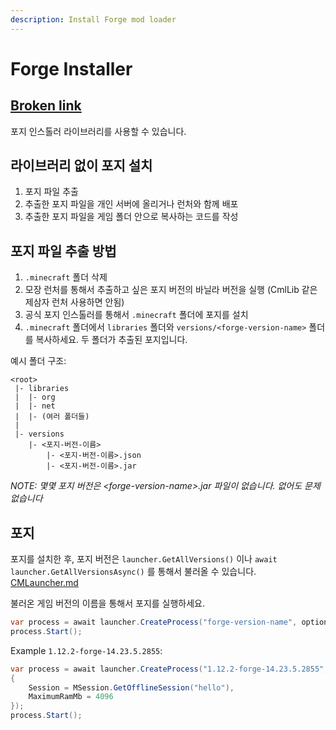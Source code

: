 ```yaml
---
description: Install Forge mod loader
---
```


# Forge Installer

## [Broken link](broken-reference "mention")

포지 인스톨러 라이브러리를 사용할 수 있습니다.

## 라이브러리 없이 포지 설치

1. 포지 파일 추출
2. 추출한 포지 파일을 개인 서버에 올리거나 런처와 함께 배포
3. 추출한 포지 파일을 게임 폴더 안으로 복사하는 코드를 작성

## 포지 파일 추출 방법

1. `.minecraft` 폴더 삭제
2. 모장 런처를 통해서 추출하고 싶은 포지 버전의 바닐라 버전을 실행 (CmlLib 같은 제삼자 런처 사용하면 안됨)
3. 공식 포지 인스톨러를 통해서 `.minecraft` 폴더에 포지를 설치
4. `.minecraft` 폴더에서 `libraries` 폴더와 `versions/<forge-version-name>` 폴더를 복사하세요. 두 폴더가 추출된 포지입니다.

예시 폴더 구조:

```
<root>
 |- libraries
 |  |- org
 |  |- net
 |  |- (여러 폴더들)
 |
 |- versions
    |- <포지-버전-이름>
        |- <포지-버전-이름>.json
        |- <포지-버전-이름>.jar
```

_NOTE: 몇몇 포지 버전은 \<forge-version-name>.jar 파일이 없습니다. 없어도 문제 없습니다_

## 포지

포지를 설치한 후, 포지 버전은 `launcher.GetAllVersions()` 이나 `await launcher.GetAllVersionsAsync()` 를 통해서 불러올 수 있습니다. [CMLauncher.md](../getting-started/CMLauncher.md "mention")

불러온 게임 버전의 이름을 통해서 포지를 실행하세요.

```csharp
var process = await launcher.CreateProcess("forge-version-name", options);
process.Start();
```

Example `1.12.2-forge-14.23.5.2855`:

```csharp
var process = await launcher.CreateProcess("1.12.2-forge-14.23.5.2855", new MLaunchOption
{
    Session = MSession.GetOfflineSession("hello"),
    MaximumRamMb = 4096
});
process.Start();
```
